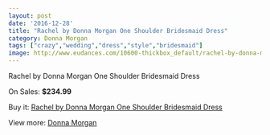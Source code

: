 ```yaml
---
layout: post
date: '2016-12-28'
title: "Rachel by Donna Morgan One Shoulder Bridesmaid Dress"
category: Donna Morgan
tags: ["crazy","wedding","dress","style","bridesmaid"]
image: http://www.eudances.com/10600-thickbox_default/rachel-by-donna-morgan-one-shoulder-bridesmaid-dress.jpg
---
```

Rachel by Donna Morgan One Shoulder Bridesmaid Dress

On Sales: **$234.99**
<a href="https://www.eudances.com/en/donna-morgan/3427-rachel-by-donna-morgan-one-shoulder-bridesmaid-dress.html"><amp-img layout="responsive" width="600" height="600" src="//www.eudances.com/10600-thickbox_default/rachel-by-donna-morgan-one-shoulder-bridesmaid-dress.jpg" alt="Rachel by Donna Morgan One Shoulder Bridesmaid Dress 0" /></a>
<a href="https://www.eudances.com/en/donna-morgan/3427-rachel-by-donna-morgan-one-shoulder-bridesmaid-dress.html"><amp-img layout="responsive" width="600" height="600" src="//www.eudances.com/10631-thickbox_default/rachel-by-donna-morgan-one-shoulder-bridesmaid-dress.jpg" alt="Rachel by Donna Morgan One Shoulder Bridesmaid Dress 1" /></a>
<a href="https://www.eudances.com/en/donna-morgan/3427-rachel-by-donna-morgan-one-shoulder-bridesmaid-dress.html"><amp-img layout="responsive" width="600" height="600" src="//www.eudances.com/10630-thickbox_default/rachel-by-donna-morgan-one-shoulder-bridesmaid-dress.jpg" alt="Rachel by Donna Morgan One Shoulder Bridesmaid Dress 2" /></a>
<a href="https://www.eudances.com/en/donna-morgan/3427-rachel-by-donna-morgan-one-shoulder-bridesmaid-dress.html"><amp-img layout="responsive" width="600" height="600" src="//www.eudances.com/10629-thickbox_default/rachel-by-donna-morgan-one-shoulder-bridesmaid-dress.jpg" alt="Rachel by Donna Morgan One Shoulder Bridesmaid Dress 3" /></a>
<a href="https://www.eudances.com/en/donna-morgan/3427-rachel-by-donna-morgan-one-shoulder-bridesmaid-dress.html"><amp-img layout="responsive" width="600" height="600" src="//www.eudances.com/10628-thickbox_default/rachel-by-donna-morgan-one-shoulder-bridesmaid-dress.jpg" alt="Rachel by Donna Morgan One Shoulder Bridesmaid Dress 4" /></a>
<a href="https://www.eudances.com/en/donna-morgan/3427-rachel-by-donna-morgan-one-shoulder-bridesmaid-dress.html"><amp-img layout="responsive" width="600" height="600" src="//www.eudances.com/10627-thickbox_default/rachel-by-donna-morgan-one-shoulder-bridesmaid-dress.jpg" alt="Rachel by Donna Morgan One Shoulder Bridesmaid Dress 5" /></a>
<a href="https://www.eudances.com/en/donna-morgan/3427-rachel-by-donna-morgan-one-shoulder-bridesmaid-dress.html"><amp-img layout="responsive" width="600" height="600" src="//www.eudances.com/10626-thickbox_default/rachel-by-donna-morgan-one-shoulder-bridesmaid-dress.jpg" alt="Rachel by Donna Morgan One Shoulder Bridesmaid Dress 6" /></a>
<a href="https://www.eudances.com/en/donna-morgan/3427-rachel-by-donna-morgan-one-shoulder-bridesmaid-dress.html"><amp-img layout="responsive" width="600" height="600" src="//www.eudances.com/10625-thickbox_default/rachel-by-donna-morgan-one-shoulder-bridesmaid-dress.jpg" alt="Rachel by Donna Morgan One Shoulder Bridesmaid Dress 7" /></a>
<a href="https://www.eudances.com/en/donna-morgan/3427-rachel-by-donna-morgan-one-shoulder-bridesmaid-dress.html"><amp-img layout="responsive" width="600" height="600" src="//www.eudances.com/10624-thickbox_default/rachel-by-donna-morgan-one-shoulder-bridesmaid-dress.jpg" alt="Rachel by Donna Morgan One Shoulder Bridesmaid Dress 8" /></a>
<a href="https://www.eudances.com/en/donna-morgan/3427-rachel-by-donna-morgan-one-shoulder-bridesmaid-dress.html"><amp-img layout="responsive" width="600" height="600" src="//www.eudances.com/10623-thickbox_default/rachel-by-donna-morgan-one-shoulder-bridesmaid-dress.jpg" alt="Rachel by Donna Morgan One Shoulder Bridesmaid Dress 9" /></a>
<a href="https://www.eudances.com/en/donna-morgan/3427-rachel-by-donna-morgan-one-shoulder-bridesmaid-dress.html"><amp-img layout="responsive" width="600" height="600" src="//www.eudances.com/10622-thickbox_default/rachel-by-donna-morgan-one-shoulder-bridesmaid-dress.jpg" alt="Rachel by Donna Morgan One Shoulder Bridesmaid Dress 10" /></a>
<a href="https://www.eudances.com/en/donna-morgan/3427-rachel-by-donna-morgan-one-shoulder-bridesmaid-dress.html"><amp-img layout="responsive" width="600" height="600" src="//www.eudances.com/10621-thickbox_default/rachel-by-donna-morgan-one-shoulder-bridesmaid-dress.jpg" alt="Rachel by Donna Morgan One Shoulder Bridesmaid Dress 11" /></a>
<a href="https://www.eudances.com/en/donna-morgan/3427-rachel-by-donna-morgan-one-shoulder-bridesmaid-dress.html"><amp-img layout="responsive" width="600" height="600" src="//www.eudances.com/10620-thickbox_default/rachel-by-donna-morgan-one-shoulder-bridesmaid-dress.jpg" alt="Rachel by Donna Morgan One Shoulder Bridesmaid Dress 12" /></a>
<a href="https://www.eudances.com/en/donna-morgan/3427-rachel-by-donna-morgan-one-shoulder-bridesmaid-dress.html"><amp-img layout="responsive" width="600" height="600" src="//www.eudances.com/10619-thickbox_default/rachel-by-donna-morgan-one-shoulder-bridesmaid-dress.jpg" alt="Rachel by Donna Morgan One Shoulder Bridesmaid Dress 13" /></a>
<a href="https://www.eudances.com/en/donna-morgan/3427-rachel-by-donna-morgan-one-shoulder-bridesmaid-dress.html"><amp-img layout="responsive" width="600" height="600" src="//www.eudances.com/10618-thickbox_default/rachel-by-donna-morgan-one-shoulder-bridesmaid-dress.jpg" alt="Rachel by Donna Morgan One Shoulder Bridesmaid Dress 14" /></a>
<a href="https://www.eudances.com/en/donna-morgan/3427-rachel-by-donna-morgan-one-shoulder-bridesmaid-dress.html"><amp-img layout="responsive" width="600" height="600" src="//www.eudances.com/10617-thickbox_default/rachel-by-donna-morgan-one-shoulder-bridesmaid-dress.jpg" alt="Rachel by Donna Morgan One Shoulder Bridesmaid Dress 15" /></a>
<a href="https://www.eudances.com/en/donna-morgan/3427-rachel-by-donna-morgan-one-shoulder-bridesmaid-dress.html"><amp-img layout="responsive" width="600" height="600" src="//www.eudances.com/10616-thickbox_default/rachel-by-donna-morgan-one-shoulder-bridesmaid-dress.jpg" alt="Rachel by Donna Morgan One Shoulder Bridesmaid Dress 16" /></a>
<a href="https://www.eudances.com/en/donna-morgan/3427-rachel-by-donna-morgan-one-shoulder-bridesmaid-dress.html"><amp-img layout="responsive" width="600" height="600" src="//www.eudances.com/10615-thickbox_default/rachel-by-donna-morgan-one-shoulder-bridesmaid-dress.jpg" alt="Rachel by Donna Morgan One Shoulder Bridesmaid Dress 17" /></a>
<a href="https://www.eudances.com/en/donna-morgan/3427-rachel-by-donna-morgan-one-shoulder-bridesmaid-dress.html"><amp-img layout="responsive" width="600" height="600" src="//www.eudances.com/10614-thickbox_default/rachel-by-donna-morgan-one-shoulder-bridesmaid-dress.jpg" alt="Rachel by Donna Morgan One Shoulder Bridesmaid Dress 18" /></a>
<a href="https://www.eudances.com/en/donna-morgan/3427-rachel-by-donna-morgan-one-shoulder-bridesmaid-dress.html"><amp-img layout="responsive" width="600" height="600" src="//www.eudances.com/10613-thickbox_default/rachel-by-donna-morgan-one-shoulder-bridesmaid-dress.jpg" alt="Rachel by Donna Morgan One Shoulder Bridesmaid Dress 19" /></a>
<a href="https://www.eudances.com/en/donna-morgan/3427-rachel-by-donna-morgan-one-shoulder-bridesmaid-dress.html"><amp-img layout="responsive" width="600" height="600" src="//www.eudances.com/10612-thickbox_default/rachel-by-donna-morgan-one-shoulder-bridesmaid-dress.jpg" alt="Rachel by Donna Morgan One Shoulder Bridesmaid Dress 20" /></a>
<a href="https://www.eudances.com/en/donna-morgan/3427-rachel-by-donna-morgan-one-shoulder-bridesmaid-dress.html"><amp-img layout="responsive" width="600" height="600" src="//www.eudances.com/10611-thickbox_default/rachel-by-donna-morgan-one-shoulder-bridesmaid-dress.jpg" alt="Rachel by Donna Morgan One Shoulder Bridesmaid Dress 21" /></a>
<a href="https://www.eudances.com/en/donna-morgan/3427-rachel-by-donna-morgan-one-shoulder-bridesmaid-dress.html"><amp-img layout="responsive" width="600" height="600" src="//www.eudances.com/10610-thickbox_default/rachel-by-donna-morgan-one-shoulder-bridesmaid-dress.jpg" alt="Rachel by Donna Morgan One Shoulder Bridesmaid Dress 22" /></a>
<a href="https://www.eudances.com/en/donna-morgan/3427-rachel-by-donna-morgan-one-shoulder-bridesmaid-dress.html"><amp-img layout="responsive" width="600" height="600" src="//www.eudances.com/10609-thickbox_default/rachel-by-donna-morgan-one-shoulder-bridesmaid-dress.jpg" alt="Rachel by Donna Morgan One Shoulder Bridesmaid Dress 23" /></a>
<a href="https://www.eudances.com/en/donna-morgan/3427-rachel-by-donna-morgan-one-shoulder-bridesmaid-dress.html"><amp-img layout="responsive" width="600" height="600" src="//www.eudances.com/10608-thickbox_default/rachel-by-donna-morgan-one-shoulder-bridesmaid-dress.jpg" alt="Rachel by Donna Morgan One Shoulder Bridesmaid Dress 24" /></a>
<a href="https://www.eudances.com/en/donna-morgan/3427-rachel-by-donna-morgan-one-shoulder-bridesmaid-dress.html"><amp-img layout="responsive" width="600" height="600" src="//www.eudances.com/10607-thickbox_default/rachel-by-donna-morgan-one-shoulder-bridesmaid-dress.jpg" alt="Rachel by Donna Morgan One Shoulder Bridesmaid Dress 25" /></a>
<a href="https://www.eudances.com/en/donna-morgan/3427-rachel-by-donna-morgan-one-shoulder-bridesmaid-dress.html"><amp-img layout="responsive" width="600" height="600" src="//www.eudances.com/10606-thickbox_default/rachel-by-donna-morgan-one-shoulder-bridesmaid-dress.jpg" alt="Rachel by Donna Morgan One Shoulder Bridesmaid Dress 26" /></a>
<a href="https://www.eudances.com/en/donna-morgan/3427-rachel-by-donna-morgan-one-shoulder-bridesmaid-dress.html"><amp-img layout="responsive" width="600" height="600" src="//www.eudances.com/10605-thickbox_default/rachel-by-donna-morgan-one-shoulder-bridesmaid-dress.jpg" alt="Rachel by Donna Morgan One Shoulder Bridesmaid Dress 27" /></a>
<a href="https://www.eudances.com/en/donna-morgan/3427-rachel-by-donna-morgan-one-shoulder-bridesmaid-dress.html"><amp-img layout="responsive" width="600" height="600" src="//www.eudances.com/10604-thickbox_default/rachel-by-donna-morgan-one-shoulder-bridesmaid-dress.jpg" alt="Rachel by Donna Morgan One Shoulder Bridesmaid Dress 28" /></a>
<a href="https://www.eudances.com/en/donna-morgan/3427-rachel-by-donna-morgan-one-shoulder-bridesmaid-dress.html"><amp-img layout="responsive" width="600" height="600" src="//www.eudances.com/10603-thickbox_default/rachel-by-donna-morgan-one-shoulder-bridesmaid-dress.jpg" alt="Rachel by Donna Morgan One Shoulder Bridesmaid Dress 29" /></a>
<a href="https://www.eudances.com/en/donna-morgan/3427-rachel-by-donna-morgan-one-shoulder-bridesmaid-dress.html"><amp-img layout="responsive" width="600" height="600" src="//www.eudances.com/10602-thickbox_default/rachel-by-donna-morgan-one-shoulder-bridesmaid-dress.jpg" alt="Rachel by Donna Morgan One Shoulder Bridesmaid Dress 30" /></a>
<a href="https://www.eudances.com/en/donna-morgan/3427-rachel-by-donna-morgan-one-shoulder-bridesmaid-dress.html"><amp-img layout="responsive" width="600" height="600" src="//www.eudances.com/10601-thickbox_default/rachel-by-donna-morgan-one-shoulder-bridesmaid-dress.jpg" alt="Rachel by Donna Morgan One Shoulder Bridesmaid Dress 31" /></a>

Buy it: [Rachel by Donna Morgan One Shoulder Bridesmaid Dress](https://www.eudances.com/en/donna-morgan/3427-rachel-by-donna-morgan-one-shoulder-bridesmaid-dress.html "Rachel by Donna Morgan One Shoulder Bridesmaid Dress")

View more: [Donna Morgan](https://www.eudances.com/en/62-Donna-Morgan "Donna Morgan")